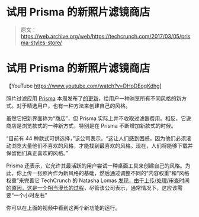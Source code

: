 # 试用 Prisma 的新照片滤镜商店

> 原文：<https://web.archive.org/web/https://techcrunch.com/2017/03/05/prisma-styles-store/>

# 试用 Prisma 的新照片滤镜商店

【YouTube https://www.youtube.com/watch?v=DHoDEogKdhg]

照片过滤应用 [Prisma](https://web.archive.org/web/20230328224358/https://prisma-ai.com/) 本周发布了[的更新](https://web.archive.org/web/20230328224358/https://techcrunch.com/2017/03/01/prisma-adds-styles-store-and-custom-tool-for-superusers-to-make-art-filters/)，给用户一种浏览所有不同风格的新方式。对于精选用户，也有一种方法来创建自己的风格。

虽然它把新界面称为“商店”，但 Prisma 实际上并不收取过滤器费用。相反，它说商店是浏览款式的一种新方式，特别是在 Prisma 不断增加新款式的时候。

“目前有 44 种款式可供选择，”该公司表示。“这让人们感到困惑，因为他们必须滚动浏览大量他们不喜欢的风格，才能找到最喜欢的风格。现在，人们将能够下载并保留他们真正喜欢的风格。”

Prisma 还表示，它允许其最活跃的用户尝试一种桌面工具来创建自己的风格。为此，你上传一张照片作为新风格的基础，然后通过调整不同的“内容权重”和“风格权重”来完善它 TechCrunch 的 Natasha Lomas [发现，由于上传/处理/审查时间的原因，这是一个相当漫长的过程](https://web.archive.org/web/20230328224358/https://techcrunch.com/2017/03/01/prisma-adds-styles-store-and-custom-tool-for-superusers-to-make-art-filters/)，尽管该公司表示，通常情况下，这应该需要“一个小时左右”

你可以在上面的视频中看到这两个新功能的运行。